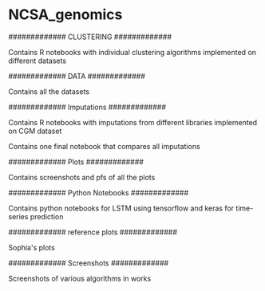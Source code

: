 # NCSA_genomics

############# CLUSTERING #############

Contains R notebooks with individual clustering algorithms implemented on different datasets 


############# DATA #############

Contains all the datasets


############# Imputations #############

Contains R notebooks with imputations from different libraries implemented on CGM dataset

Contains one final notebook that compares all imputations


############# Plots #############

Contains screenshots and pfs of all the plots


############# Python Notebooks #############

Contains python notebooks for LSTM using tensorflow and keras for time-series prediction


############# reference plots #############

Sophia's plots


############# Screenshots #############

Screenshots of various algorithms in works
